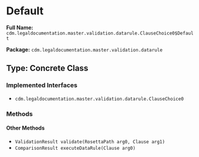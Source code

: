 # Default

**Full Name:** `cdm.legaldocumentation.master.validation.datarule.ClauseChoice0$Default`

**Package:** `cdm.legaldocumentation.master.validation.datarule`

## Type: Concrete Class

### Implemented Interfaces

- `cdm.legaldocumentation.master.validation.datarule.ClauseChoice0`

### Methods

#### Other Methods

- `ValidationResult validate(RosettaPath arg0, Clause arg1)`
- `ComparisonResult executeDataRule(Clause arg0)`

